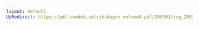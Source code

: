 ```yaml
---
layout: default
UpRedirect: https://pdf.swedeb.se/riksdagen-volumeG-pdf/200203/reg_200203/reg_200203_0104.pdf
---
```

